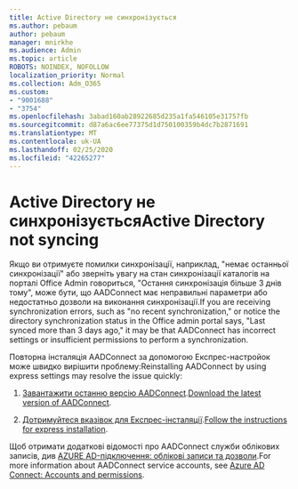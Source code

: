 ```yaml
---
title: Active Directory не синхронізується
ms.author: pebaum
author: pebaum
manager: mnirkhe
ms.audience: Admin
ms.topic: article
ROBOTS: NOINDEX, NOFOLLOW
localization_priority: Normal
ms.collection: Adm_O365
ms.custom:
- "9001688"
- "3754"
ms.openlocfilehash: 3abad160ab28922685d235a1fa546105e31757fb
ms.sourcegitcommit: d87a6ac6ee77375d1d750100359b4dc7b2871691
ms.translationtype: MT
ms.contentlocale: uk-UA
ms.lasthandoff: 02/25/2020
ms.locfileid: "42265277"
---
```

# <a name="active-directory-not-syncing"></a><span data-ttu-id="92975-102">Active Directory не синхронізується</span><span class="sxs-lookup"><span data-stu-id="92975-102">Active Directory not syncing</span></span>

<span data-ttu-id="92975-103">Якщо ви отримуєте помилки синхронізації, наприклад, "немає останньої синхронізації" або зверніть увагу на стан синхронізації каталогів на порталі Office Admin говориться, "Остання синхронізація більше 3 днів тому", може бути, що AADConnect має неправильні параметри або недостатньо дозволи на виконання синхронізації.</span><span class="sxs-lookup"><span data-stu-id="92975-103">If you are receiving synchronization errors, such as "no recent synchronization," or notice the directory synchronization status in the Office admin portal says, "Last synced more than 3 days ago," it may be that AADConnect has incorrect settings or insufficient permissions to perform a synchronization.</span></span>  

<span data-ttu-id="92975-104">Повторна інсталяція AADConnect за допомогою Експрес-настройок може швидко вирішити проблему:</span><span class="sxs-lookup"><span data-stu-id="92975-104">Reinstalling AADConnect by using express settings may resolve the issue quickly:</span></span>

1. <span data-ttu-id="92975-105">[Завантажити останню версію AADConnect](https://go.microsoft.com/fwlink/?LinkId=615771).</span><span class="sxs-lookup"><span data-stu-id="92975-105">[Download the latest version of AADConnect](https://go.microsoft.com/fwlink/?LinkId=615771).</span></span>

2. <span data-ttu-id="92975-106">[Дотримуйтеся вказівок для Експрес-інсталяції](https://docs.microsoft.com/azure/active-directory/hybrid/how-to-connect-install-express).</span><span class="sxs-lookup"><span data-stu-id="92975-106">[Follow the instructions for express installation](https://docs.microsoft.com/azure/active-directory/hybrid/how-to-connect-install-express).</span></span>

<span data-ttu-id="92975-107">Щоб отримати додаткові відомості про AADConnect служби облікових записів, див [AZURE AD-підключення: облікові записи та дозволи](https://docs.microsoft.com/azure/active-directory/hybrid/reference-connect-accounts-permissions).</span><span class="sxs-lookup"><span data-stu-id="92975-107">For more information about AADConnect service accounts, see [Azure AD Connect: Accounts and permissions](https://docs.microsoft.com/azure/active-directory/hybrid/reference-connect-accounts-permissions).</span></span>
